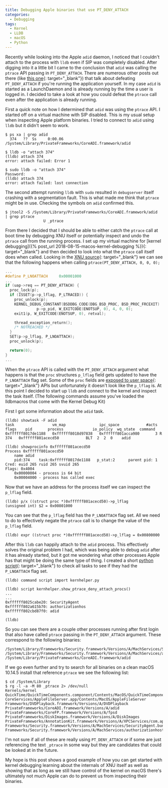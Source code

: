 ```yaml
---
title: Debugging Apple binaries that use PT_DENY_ATTACH
categories:
  - Debugging
tags:
  - Kernel
  - LLDB
  - macOS
  - Python
---
```


Recently while looking into the Apple `adid` daemon, I noticed that I couldn't attach to the process with `lldb` even if SIP was completely disabled. After digging into it a little bit I came to the conclusion that `adid` was calling the `ptrace` API passing in `PT_DENY_ATTACH`. There are numerous other posts out there (like [this one](https://alexomara.com/blog/defeating-anti-debug-techniques-macos-ptrace-variants/){: target="_blank"}) that talk about defeating `PT_DENY_ATTACH` if you're running the application yourself. In my case `adid` is started as a LaunchDaemon and is already running by the time a user is logged in. I decided to take a look at how you could defeat the `ptrace` call even after the application is already running.

First a quick note on how I determined that `adid` was using the `ptrace` API. I started off on a virtual machine with SIP disabled. This is my usual setup when inspecting Apple platform binaries. I tried to connect to `adid` using `lldb` but it didn't seem to work.

```shell
$ ps xa | grep adid
  374   ??  Ss     0:00.06 /System/Library/PrivateFrameworks/CoreADI.framework/adid

$ lldb -o "attach 374"
(lldb) attach 374
error: attach failed: Error 1

$ sudo lldb -o "attach 374"
Password:
(lldb) attach 374
error: attach failed: lost connection
```
The second attempt running `lldb` with `sudo` resulted in `debugserver` itself crashing with a segmentation fault. This is what made me think that `ptrace` might be in use. Checking the symbols on `adid` confirmed this.

```shell
$ jtool2 -S /System/Library/PrivateFrameworks/CoreADI.framework/adid  | grep ptrace
                 U _ptrace
```

From there I decided that I should be able to either catch the `ptrace` call at boot time by debugging XNU itself or potentially inspect and undo the `ptrace` call from the running process. I set up my virtual machine for [kernel debugging]({% post_url 2018-08-15-macos-kernel-debugging %}){: target="_blank"} and then decided to look into what the `ptrace` call itself does when called. Looking in the [XNU source](https://github.com/knightsc/darwin-xnu/blob/master/bsd/kern/mach_process.c#L149){: target="_blank"} we can see that the following happens when calling `ptrace(PT_DENY_ATTACH, 0, 0, 0);`

```c
...
#define P_LNOATTACH     0x00001000
...
if (uap->req == PT_DENY_ATTACH) {
  proc_lock(p);
  if (ISSET(p->p_lflag, P_LTRACED)) {
    proc_unlock(p);
    KERNEL_DEBUG_CONSTANT(BSDDBG_CODE(DBG_BSD_PROC, BSD_PROC_FRCEXIT) | DBG_FUNC_NONE,
              p->p_pid, W_EXITCODE(ENOTSUP, 0), 4, 0, 0);
    exit1(p, W_EXITCODE(ENOTSUP, 0), retval);

    thread_exception_return();
    /* NOTREACHED */
  }
  SET(p->p_lflag, P_LNOATTACH);
  proc_unlock(p);

  return(0);
}
...
```

When the `ptrace` API is called with the `PT_DENY_ATTACH` argument what happens is that the `proc` structures `p_lflag` field gets updated to have the `P_LNOATTACH` flag set. Some of the `proc` fields are [exposed to user space](https://github.com/knightsc/darwin-xnu/blob/master/bsd/kern/proc_info.c#L615){: target="_blank"} APIs but unfortunately it doesn't look like the `p_lflag` is. At this point I decided to start up `lldb` and connect to the kernel and inspect the task itself. (The following commands assume you've loaded the lldbmacros that come with the Kernel Debug Kit)

First I got some information about the `adid` task.

```shell
(lldb) showtask -F adid
task                 vm_map               ipc_space            #acts flags    pid       process             io_policy  wq_state  command
0xffffff8017de1188   0xffffff8018d97838   0xffffff801acca980       3 R        374   0xffffff801acecd50            BLT  2  2  0    adid

(lldb) showprocinfo 0xffffff801acecd50
Process 0xffffff801acecd50
	name adid
	pid:374    task:0xffffff8017de1188   p_stat:2      parent pid: 1
Cred: euid 265 ruid 265 svuid 265
Flags: 0x4004
	0x00000004 - process is 64 bit
	0x00004000 - process has called exec
```

Now that we have an address for the process itself we can inspect the `p_lflag` field.

```shell
(lldb) p/x ((struct proc *)0xffffff801acecd50)->p_lflag
(unsigned int) $2 = 0x00801000
```

You can see that the `p_lflag` field has the `P_LNOATTACH` flag set. All we need to do to effectively negate the `ptrace` call is to change the value of the `p_lflag` field.

```shell
(lldb) expr ((struct proc *)0xffffff801acecd50)->p_lflag = 0x00800000
```

After this `lldb` can happily attach to the `adid` process. This effectively solves the original problem I had, which was being able to debug `adid` after it has already started, but it got me wondering what other processes Apple has that might be doing the same type of thing. I created a short [python script](https://github.com/knightsc/lldb/blob/master/scripts/kernhelper.py){: target="_blank"} to check all tasks to see if they had the `P_LNOATTACH` flag set.

```shell
(lldb) command script import kernhelper.py

(lldb) script kernhelper.show_ptrace_deny_attach_procs()
...
...
0xffffff8025cabe20: SecurityAgent
0xffffff802a615b70: authorizationhos
0xffffff802cbd87f0: adid

(lldb)
```

So you can see there are a couple other processes running after first login that also have called `ptrace` passing in the `PT_DENY_ATTACH` argument. These correspond to the following binaries:

```shell
/System/Library/Frameworks/Security.framework/Versions/A/MachServices/SecurityAgent.bundle/Contents/MacOS/SecurityAgent
/System/Library/Frameworks/Security.framework/Versions/A/MachServices/authorizationhost.bundle/Contents/MacOS/authorizationhost
/System/Library/PrivateFrameworks/CoreADI.framework/adid
```

If we go even further and try to search for all binaries on a clean macOS 10.14.5 install that reference `ptrace` we see the following list:

```shell
$ cd /System/Library
$ rg -l -a -M 80 _ptrace 2> /dev/null
Kernels/kernel
QuickTime/QuickTimeComponents.component/Contents/MacOS/QuickTimeComponents
CoreServices/AppleFileServer.app/Contents/MacOS/AppleFileServer
Frameworks/DVDPlayback.framework/Versions/A/DVDPlayback
PrivateFrameworks/CoreADI.framework/Versions/A/adid
PrivateFrameworks/CoreFP.framework/Versions/A/fpsd
PrivateFrameworks/DiskImages.framework/Versions/A/DiskImages
PrivateFrameworks/AnnotationKit.framework/Versions/A/XPCServices/com.apple.AnnotationKit.MigratorService.xpc/Contents/MacOS/com.apple.AnnotationKit.MigratorService
Frameworks/Security.framework/Versions/A/MachServices/SecurityAgent.bundle/Contents/MacOS/SecurityAgent
Frameworks/Security.framework/Versions/A/MachServices/authorizationhost.bundle/Contents/MacOS/authorizationhost
```

I'm not sure if all of these are really using `PT_DENY_ATTACH` or if some are just referencing the text `_ptrace` in some way but they are candidates that could be looked at in the future.

My hope is this post shows a good example of how you can get started with kernel debugging learning about the internals of XNU itself as well as showing that as long as we still have control of the kernel on macOS there's ultimately not much Apple can do to prevent us from inspecting their binaries.
